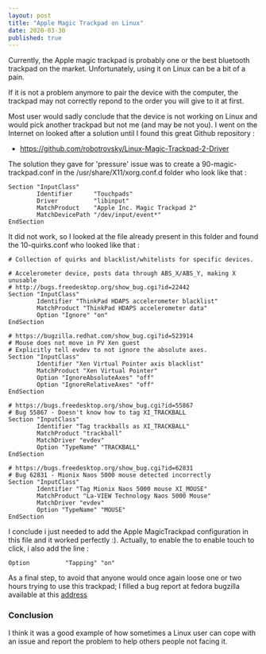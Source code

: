```yaml
---
layout: post
title: "Apple Magic Trackpad on Linux"
date: 2020-03-30
published: true
---
```



Currently, the Apple magic trackpad is probably one or the best bluetooth trackpad on the market. Unfortunately, using it on Linux can be a bit of a pain.

If it is not a problem anymore to pair the device with the computer, the trackpad may not correctly repond to the order you will give to it at first.

Most user would sadly conclude that the device is not working on Linux and would pick another trackpad but not me (and may be not you). I went on the Internet on looked after a solution until I found this great Github repository :

- <https://github.com/robotrovsky/Linux-Magic-Trackpad-2-Driver>

The solution they gave for 'pressure' issue was to create a 90-magic-trackpad.conf in the /usr/share/X11/xorg.conf.d folder who look like that :

    Section "InputClass"
            Identifier      "Touchpads"
            Driver          "libinput"
            MatchProduct    "Apple Inc. Magic Trackpad 2"
            MatchDevicePath "/dev/input/event*"
    EndSection

It did not work, so I looked at the file already present in this folder and found the 10-quirks.conf who looked like that :  

    # Collection of quirks and blacklist/whitelists for specific devices.
    
    # Accelerometer device, posts data through ABS_X/ABS_Y, making X unusable
    # http://bugs.freedesktop.org/show_bug.cgi?id=22442 
    Section "InputClass"
            Identifier "ThinkPad HDAPS accelerometer blacklist"
            MatchProduct "ThinkPad HDAPS accelerometer data"
            Option "Ignore" "on"
    EndSection
    
    # https://bugzilla.redhat.com/show_bug.cgi?id=523914
    # Mouse does not move in PV Xen guest
    # Explicitly tell evdev to not ignore the absolute axes.
    Section "InputClass"
            Identifier "Xen Virtual Pointer axis blacklist"
            MatchProduct "Xen Virtual Pointer"
            Option "IgnoreAbsoluteAxes" "off"
            Option "IgnoreRelativeAxes" "off"
    EndSection
    
    # https://bugs.freedesktop.org/show_bug.cgi?id=55867
    # Bug 55867 - Doesn't know how to tag XI_TRACKBALL
    Section "InputClass"
            Identifier "Tag trackballs as XI_TRACKBALL"
            MatchProduct "trackball"
            MatchDriver "evdev"
            Option "TypeName" "TRACKBALL"
    EndSection
    
    # https://bugs.freedesktop.org/show_bug.cgi?id=62831
    # Bug 62831 - Mionix Naos 5000 mouse detected incorrectly
    Section "InputClass"
            Identifier "Tag Mionix Naos 5000 mouse XI_MOUSE"
            MatchProduct "La-VIEW Technology Naos 5000 Mouse"
            MatchDriver "evdev"
            Option "TypeName" "MOUSE"
    EndSection

I conclude i just needed to add the Apple MagicTrackpad configuration in this file and it worked perfectly :). Actually, to enable the to enable touch to click, i also add the line :

    Option          "Tapping" "on"

As a final step, to avoid that anyone would once again loose one or two hours trying to use this trackpad; I filled a bug report at fedora bugzilla available at this [address](https://bugzilla.redhat.com/show_bug.cgi?id=1818982)

### Conclusion

I think it was a good example of how sometimes a Linux user can cope with an issue and report the problem to help others people not facing it.  
